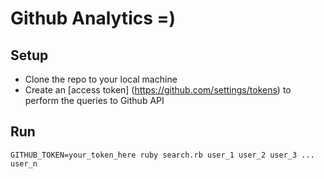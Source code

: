 # Github Analytics =)

## Setup
  - Clone the repo to your local machine
  - Create an [access token] (https://github.com/settings/tokens) to perform the queries to Github API

## Run
  `GITHUB_TOKEN=your_token_here ruby search.rb user_1 user_2 user_3 ... user_n`